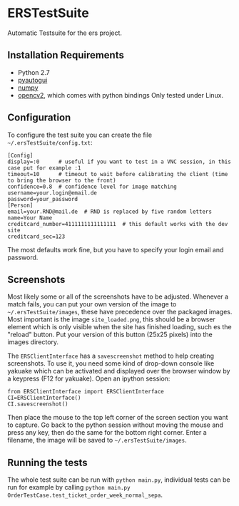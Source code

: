 # ERSTestSuite
Automatic Testsuite for the ers project.
## Installation Requirements
* Python 2.7
* [pyautogui](https://github.com/asweigart/pyautogui)
* [numpy](http://www.numpy.org/)
* [opencv2](http://opencv.org/), which comes with python bindings
Only tested under Linux.

## Configuration
To configure the test suite you can create the file `~/.ersTestSuite/config.txt`:

    [Config]
    display=:0      # useful if you want to test in a VNC session, in this case put for example :1
    timeout=10      # timeout to wait before calibrating the client (time to bring the browser to the front)
    confidence=0.8  # confidence level for image matching
    username=your.login@email.de
    password=your_password
    [Person]
    email=your.RND@mail.de  # RND is replaced by five random letters
    name=Your Name
    creditcard_number=4111111111111111  # this default works with the dev site
    creditcard_sec=123

The most defaults work fine, but you have to specify your login email and password.

## Screenshots

Most likely some or all of the screenshots have to be adjusted. Whenever a match fails, you can put your
own version of the image to `~/.ersTestSuite/images`, these have precedence over the packaged images. Most 
important is the image `site_loaded.png`, this should be a browser element which is only visible when the 
site has finished loading, such es the "reload" button. Put your version of this button (25x25 pixels) into
the images directory.

The `ERSClientInterface` has a `savescreenshot` method to help creating screenshots. To use it, you need
some kind of drop-down console like yakuake which can be activated and displayed over the browser window
by a keypress (F12 for yakuake). Open an ipython session:

    from ERSClientInterface import ERSClientInterface
    CI=ERSClientInterface()
    CI.savescreenshot()

Then place the mouse to the top left corner of the screen section you want to capture. Go back to the
python session without moving the mouse and press any key, then do the same for the bottom right corner.
Enter a filename, the image will be saved to `~/.ersTestSuite/images`.

## Running the tests

The whole test suite can be run with `python main.py`, individual tests can be run for example by calling
`python main.py OrderTestCase.test_ticket_order_week_normal_sepa`.
